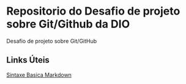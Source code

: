 # Repositorio do  Desafio de projeto sobre Git/Github da DIO
Desafio de projeto sobre Git/GitHub

## Links Úteis
[Sintaxe Basica Markdown](https://www.markdownguide.org/basic-syntax/)
